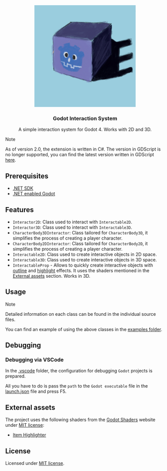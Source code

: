<div align="center">
	<img src="./icon.png" width="320px" />
	<h3>Godot Interaction System</h3>
	<p />
	<p>A simple interaction system for Godot 4. Works with 2D and 3D.</p>
</div>

> [!NOTE]
> As of version 2.0, the extension is written in C#.
> The version in GDScript is no longer supported, you can find the latest version written in GDScript [here](https://github.com/MASSHUU12/godot-interaction-system/tree/v1.5.0).

## Prerequisites

-   [.NET SDK](https://dotnet.microsoft.com/download)
-   [.NET enabled Godot](https://godotengine.org/download)

## Features

-   `Interactor2D`: Class used to interact with `Interactable2D`.
-   `Interactor3D`: Class used to interact with `Interactable3D`.
-   `CharacterBody3DInteractor`: Class tailored for `CharacterBody3D`, it simplifies the process of creating a player character.
-   `CharacterBody2DInteractor`: Class tailored for `CharacterBody2D`, it simplifies the process of creating a player character.
-   `Interactable2D`: Class used to create interactive objects in 2D space.
-   `Interactable3D`: Class used to create interactive objects in 3D space.
-   `InteractableProp` - Allows to quickly create interactive objects with [outline](<(https://godotshaders.com/shader/pixel-perfect-outline-shader/)>) and [highlight](<(https://godotshaders.com/shader/collectable-item-shining-highlight/)>) effects. It uses the shaders mentioned in the [External assets](#external-assets) section. Works in 3D.

## Usage

> [!NOTE]
> Detailed information on each class can be found in the individual source files.

You can find an example of using the above classes in the [examples folder](https://github.com/MASSHUU12/godot-interaction/tree/main/examples).

## Debugging

### Debugging via VSCode

In the [.vscode](./.vscode) folder, the configuration for debugging `Godot` projects is prepared.

All you have to do is pass the `path` to the `Godot executable` file in the [launch.json](./.vscode/launch.json) file and press F5.

## External assets

The project uses the following shaders from the [Godot Shaders](https://godotshaders.com/shader/collectable-item-shining-highlight/) website under [MIT license](https://opensource.org/licenses/MIT):

-   [Item Highlighter](https://godotshaders.com/shader/collectable-item-shining-highlight/)

## License

Licensed under [MIT license](./LICENSE).
